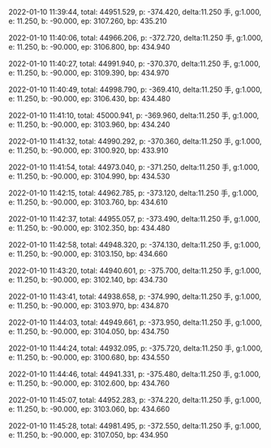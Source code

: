 2022-01-10 11:39:44, total: 44951.529, p: -374.420, delta:11.250 手, g:1.000, e: 11.250, b: -90.000, ep: 3107.260, bp: 435.210

2022-01-10 11:40:06, total: 44966.206, p: -372.720, delta:11.250 手, g:1.000, e: 11.250, b: -90.000, ep: 3106.800, bp: 434.940

2022-01-10 11:40:27, total: 44991.940, p: -370.370, delta:11.250 手, g:1.000, e: 11.250, b: -90.000, ep: 3109.390, bp: 434.970

2022-01-10 11:40:49, total: 44998.790, p: -369.410, delta:11.250 手, g:1.000, e: 11.250, b: -90.000, ep: 3106.430, bp: 434.480

2022-01-10 11:41:10, total: 45000.941, p: -369.960, delta:11.250 手, g:1.000, e: 11.250, b: -90.000, ep: 3103.960, bp: 434.240

2022-01-10 11:41:32, total: 44990.292, p: -370.360, delta:11.250 手, g:1.000, e: 11.250, b: -90.000, ep: 3100.920, bp: 433.910

2022-01-10 11:41:54, total: 44973.040, p: -371.250, delta:11.250 手, g:1.000, e: 11.250, b: -90.000, ep: 3104.990, bp: 434.530

2022-01-10 11:42:15, total: 44962.785, p: -373.120, delta:11.250 手, g:1.000, e: 11.250, b: -90.000, ep: 3103.760, bp: 434.610

2022-01-10 11:42:37, total: 44955.057, p: -373.490, delta:11.250 手, g:1.000, e: 11.250, b: -90.000, ep: 3102.350, bp: 434.480

2022-01-10 11:42:58, total: 44948.320, p: -374.130, delta:11.250 手, g:1.000, e: 11.250, b: -90.000, ep: 3103.150, bp: 434.660

2022-01-10 11:43:20, total: 44940.601, p: -375.700, delta:11.250 手, g:1.000, e: 11.250, b: -90.000, ep: 3102.140, bp: 434.730

2022-01-10 11:43:41, total: 44938.658, p: -374.990, delta:11.250 手, g:1.000, e: 11.250, b: -90.000, ep: 3103.970, bp: 434.870

2022-01-10 11:44:03, total: 44949.661, p: -373.950, delta:11.250 手, g:1.000, e: 11.250, b: -90.000, ep: 3104.050, bp: 434.750

2022-01-10 11:44:24, total: 44932.095, p: -375.720, delta:11.250 手, g:1.000, e: 11.250, b: -90.000, ep: 3100.680, bp: 434.550

2022-01-10 11:44:46, total: 44941.331, p: -375.480, delta:11.250 手, g:1.000, e: 11.250, b: -90.000, ep: 3102.600, bp: 434.760

2022-01-10 11:45:07, total: 44952.283, p: -374.220, delta:11.250 手, g:1.000, e: 11.250, b: -90.000, ep: 3103.060, bp: 434.660

2022-01-10 11:45:28, total: 44981.495, p: -372.550, delta:11.250 手, g:1.000, e: 11.250, b: -90.000, ep: 3107.050, bp: 434.950